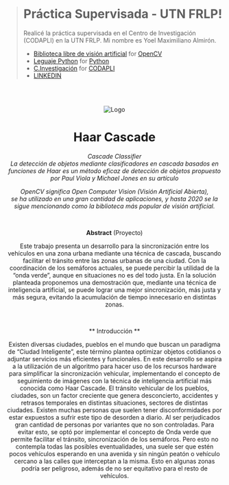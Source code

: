 > # Práctica Supervisada - UTN FRLP!
> Realicé la práctica supervisada en el Centro de Investigación (CODAPLI) en la UTN FRLP. Mi nombre es Yoel Maximiliano Almirón. 
> - [Biblioteca libre de visión artificial](https://opencv.org/) for [OpenCV](https://opencv.org/releases/)
> - [Leguaje Python](https://www.python.org/) for [Python](https://www.python.org/doc/)
> - [C.Investigación](https://www.frlp.utn.edu.ar/) for [CODAPLI](https://codapli.frlp.utn.edu.ar/)
> - [LINKEDIN](https://www.linkedin.com/in/yoel-almiron/)

<br>

<div align = center>

<br>

![Logo](https://upload.wikimedia.org/wikipedia/commons/5/53/OpenCV_Logo_with_text.png)

# Haar Cascade

*Cascade Classifier* <br>
*La detección de objetos mediante clasificadores en cascada 
  basados en funciones de Haar es un método eficaz de detección 
  de objetos propuesto por Paul Viola y Michael Jones en su artículo*

*OpenCV significa Open Computer Vision (Visión Artificial Abierta),* <br>
*se ha utilizado en una gran cantidad de aplicaciones, y hasta 2020 se la sigue mencionando como la biblioteca más popular de visión artificial.*

<br>
  
 **Abstract** (Proyecto)

Este trabajo presenta un desarrollo para la sincronización entre los vehículos en una zona urbana mediante una técnica de cascada, buscando facilitar el tránsito entre las zonas urbanas de una ciudad. Con la coordinación de los semáforos actuales, se puede percibir la utilidad de la “onda verde”, aunque en situaciones no es del todo justa.
En la solución planteada proponemos una demostración que, mediante una técnica de inteligencia artificial, se puede lograr una mejor sincronización, más justa y más segura, evitando la acumulación de tiempo innecesario en distintas zonas.
  
<br>
  
** Introducción ** 

Existen diversas ciudades, pueblos en el mundo que buscan un paradigma de “Ciudad Inteligente”, este término plantea optimizar objetos cotidianos o adjuntar servicios más eficientes y funcionales. En este desarrollo se aspira a la utilización de un algoritmo para hacer uso de los recursos hardware para simplificar la sincronización vehicular, implementando el concepto de seguimiento de imágenes con la técnica de inteligencia artificial más conocida como Haar Cascade. 
El tránsito vehicular de los pueblos, ciudades, son un factor creciente que genera desconcierto, accidentes y retrasos temporales en distintas situaciones, sectores de distintas ciudades. Existen muchas personas que suelen tener disconformidades por estar expuestos a sufrir este tipo de desorden a diario. Al ser perjudicados gran cantidad de personas por variantes que no son controladas. Para evitar esto, se optó por implementar el concepto de Onda verde que permite facilitar el tránsito, sincronización de los semáforos. Pero esto no contempla todas las posibles eventualidades, una suele ser que estén pocos vehículos esperando en una avenida y sin ningún peatón o vehículo cercano a las calles que interceptan a la misma. Esto en algunas zonas podría ser peligroso, además de no ser equitativo para el resto de vehículos.
